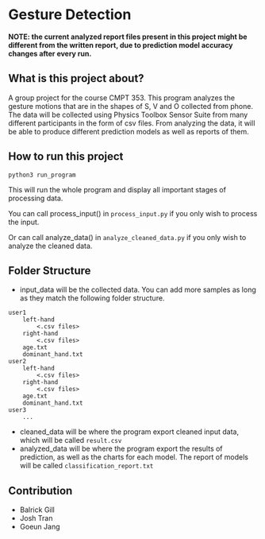 # Gesture Detection
**NOTE: the current analyzed report files present in this project might be different from the written report, due to prediction model accuracy changes after every run.**
## What is this project about?
A group project for the course CMPT 353. This program analyzes the gesture motions that are in the shapes of S, V and O collected from phone. The data will be collected using Physics Toolbox Sensor Suite from many different participants in the form of csv files. From analyzing the data, it will be able to produce different prediction models as well as reports of them.

## How to run this project
 ```
 python3 run_program
 ```
This will run the whole program and display all important stages of processing data.

You can call process_input() in `process_input.py` if you only wish to process the input.

Or can call analyze_data() in `analyze_cleaned_data.py` if you only wish to analyze the cleaned data.

## Folder Structure

 - input_data will be the collected data. You can add more samples as long as they match the following folder structure.

```
user1
    left-hand
        <.csv files>
    right-hand
        <.csv files>
    age.txt
    dominant_hand.txt
user2
    left-hand
        <.csv files>
    right-hand
        <.csv files>
    age.txt
    dominant_hand.txt
user3
    ...
```
 - cleaned_data will be where the program export cleaned input data, which will be called `result.csv`
 - analyzed_data will be where the program export the results of prediction, as well as the charts for each model. The report of models will be called `classification_report.txt`

## Contribution
- Balrick Gill
- Josh Tran
- Goeun Jang
